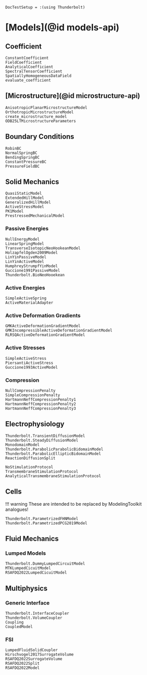 ```@meta
DocTestSetup = :(using Thunderbolt)
```

# [Models](@id models-api)

## Coefficient

```@docs
ConstantCoefficient
FieldCoefficient
AnalyticalCoefficient
SpectralTensorCoefficient
SpatiallyHomogeneousDataField
evaluate_coefficient
```

## [Microstructure](@id microstructure-api)

```@docs
AnisotropicPlanarMicrostructureModel
OrthotropicMicrostructureModel
create_microstructure_model
ODB25LTMicrostructureParameters
```

## Boundary Conditions

```@docs
RobinBC
NormalSpringBC
BendingSpringBC
ConstantPressureBC
PressureFieldBC
```

## Solid Mechanics

```@docs
QuasiStaticModel
ExtendedHillModel
GeneralizedHillModel
ActiveStressModel
PK1Model
PrestressedMechanicalModel
```

### Passive Energies

```@docs
NullEnergyModel
LinearSpringModel
TransverseIsotopicNeoHookeanModel
HolzapfelOgden2009Model
LinYinPassiveModel
LinYinActiveModel
HumphreyStrumpfYinModel
Guccione1991PassiveModel
Thunderbolt.BioNeoHooekean
```

### Active Energies

```@docs
SimpleActiveSpring
ActiveMaterialAdapter
```

### Active Deformation Gradients

```@docs
GMKActiveDeformationGradientModel
GMKIncompressibleActiveDeformationGradientModel
RLRSQActiveDeformationGradientModel
```

### Active Stresses

```@docs
SimpleActiveStress
PiersantiActiveStress
Guccione1993ActiveModel
```

### Compression

```@docs
NullCompressionPenalty
SimpleCompressionPenalty
HartmannNeffCompressionPenalty1
HartmannNeffCompressionPenalty2
HartmannNeffCompressionPenalty3
```

## Electrophysiology

```@docs
Thunderbolt.TransientDiffusionModel
Thunderbolt.SteadyDiffusionModel
MonodomainModel
Thunderbolt.ParabolicParabolicBidomainModel
Thunderbolt.ParabolicEllipticBidomainModel
ReactionDiffusionSplit
```

```@docs
NoStimulationProtocol
TransmembraneStimulationProtocol
AnalyticalTransmembraneStimulationProtocol
```

## Cells

!!! warning
    These are intended to be replaced by ModelingToolkit analogues!

```@docs
Thunderbolt.ParametrizedFHNModel
Thunderbolt.ParametrizedPCG2019Model
```


## Fluid Mechanics

### Lumped Models

```@docs
Thunderbolt.DummyLumpedCircuitModel
MTKLumpedCicuitModel
RSAFDQ2022LumpedCicuitModel
```

## Multiphysics

### Generic Interface

```@docs
Thunderbolt.InterfaceCoupler
Thunderbolt.VolumeCoupler
Coupling
CoupledModel
```

### FSI

```@docs
LumpedFluidSolidCoupler
Hirschvogel2017SurrogateVolume
RSAFDQ2022SurrogateVolume
RSAFDQ2022Split
RSAFDQ2022Model
```
